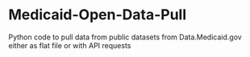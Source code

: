 # Medicaid-Open-Data-Pull
Python code to pull data from public datasets from Data.Medicaid.gov either as flat file or with API requests
